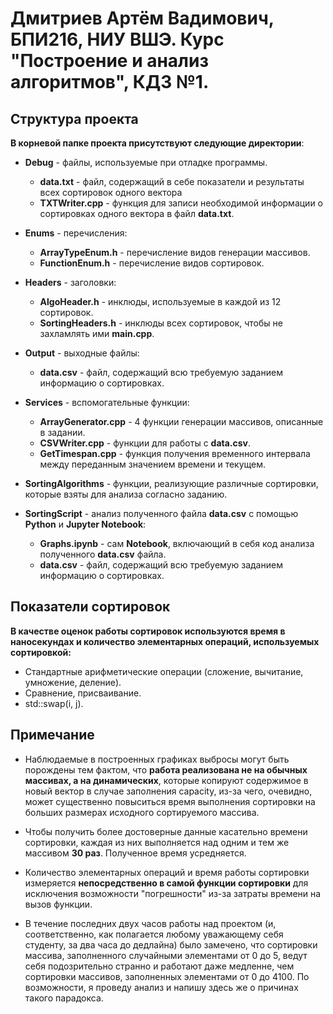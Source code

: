# Дмитриев Артём Вадимович, БПИ216, НИУ ВШЭ. Курс "Построение и анализ алгоритмов", КДЗ №1.
## Структура проекта
**В корневой папке проекта присутствуют следующие директории**:
- **Debug** - файлы, используемые при отладке программы.
  - **data.txt** - файл, содержащий в себе показатели и результаты всех сортировок одного вектора
  - **TXTWriter.cpp** - функция для записи необходимой информации о сортировках одного вектора в
  файл **data.txt**.
  

- **Enums** - перечисления:
  - **ArrayTypeEnum.h** - перечисление видов генерации массивов.
  - **FunctionEnum.h** - перечисление видов сортировок.
  

- **Headers** - заголовки:
  - **AlgoHeader.h** - инклюды, используемые в каждой из 12 сортировок.
  - **SortingHeaders.h** - инклюды всех сортировок, чтобы не захламлять ими **main.cpp**.
  

- **Output** - выходные файлы:
  - **data.csv** - файл, содержащий всю требуемую заданием информацию о сортировках.
  

- **Services** - вспомогательные функции:
  - **ArrayGenerator.cpp** - 4 функции генерации массивов, описанные в задании.
  - **CSVWriter.cpp** - функции для работы с **data.csv**.
  - **GetTimespan.cpp** - функция получения временного интервала между переданным значением времени и текущем.

- **SortingAlgorithms** - функции, реализующие различные сортировки, которые взяты для анализа согласно заданию.


- **SortingScript** - анализ полученного файла **data.csv** с помощью **Python** и **Jupyter Notebook**:
  - **Graphs.ipynb** - сам **Notebook**, включающий в себя код анализа полученного **data.csv** файла.
  - **data.csv** - файл, содержащий всю требуемую заданием информацию о сортировках.

## Показатели сортировок
**В качестве оценок работы сортировок используются время в наносекундах и количество элементарных операций,
используемых сортировкой:**
- Стандартные арифметические операции (сложение, вычитание, умножение, деление).
- Сравнение, присваивание.
- std::swap(i, j).

## Примечание
- Наблюдаемые в построенных графиках выбросы могут быть порождены тем фактом, что **работа реализована не на
обычных массивах, а на динамических**, которые копируют содержимое в новый вектор в случае заполнения 
capacity, из-за чего, очевидно, может существенно повыситься время выполнения сортировки на больших размерах исходного
сортируемого массива.


- Чтобы получить более достоверные данные касательно времени сортировки, каждая из них выполняется
над одним и тем же массивом **30 раз**. Полученное время усредняется.


- Количество элементарных операций и время работы сортировки измеряется **непосредственно в самой функции сортировки**
для исключения возможности "погрешности" из-за затраты времени на вызов функции.

- В течение последних двух часов работы над проектом (и, соответственно, как полагается любому уважающему себя студенту, за два часа до дедлайна) было замечено, что 
сортировки массива, заполненного случайными элементами от 0 до 5, ведут себя подозрительно странно и работают даже медленне, чем сортировки массивов, заполненных 
элементами от 0 до 4100. По возможности, я проведу анализ и напишу здесь же о причинах такого парадокса.
